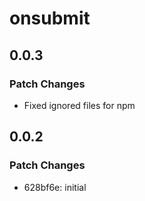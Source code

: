 # onsubmit

## 0.0.3

### Patch Changes

- Fixed ignored files for npm

## 0.0.2

### Patch Changes

- 628bf6e: initial
